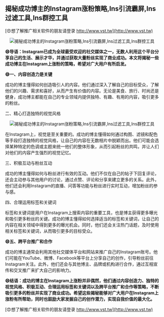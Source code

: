 ## **揭秘成功博主的Instagram涨粉策略,Ins引流霸屏,Ins过滤工具,Ins群控工具**

[😍想了解推广相关软件的朋友请登录 http://www.vst.tw](http://www.vst.tw)

 <center><img src="https://vst.tw/MP4/tuiguang/png/3.png" alt="揭秘成功博主的Instagram涨粉策略,Ins引流霸屏,Ins过滤工具,Ins群控工具"></center>

**😄导语：Instagram已成为全球最受欢迎的社交媒体之一，无数人利用这个平台分享自己的生活、展示才华，并通过获取大量粉丝实现了商业成功。本文将揭秘一些成功博主在Instagram上涨粉的策略，希望对广大用户有所启发。**

**😄一、内容创造力是关键**

成功的博主懂得如何创造吸引人的内容。他们通过深入了解自己的目标受众，了解他们的兴趣、需求和喜好，从而产生有价值的内容。无论是美食、旅行、时尚还是健身，成功博主都能在自己的专业领域内提供独特、有趣、有用的内容，吸引更多的粉丝。

二、精心打造独特的视觉风格

 <center><img src="https://vst.tw/MP4/tuiguang/png/1.png" alt="揭秘成功博主的Instagram涨粉策略,Ins引流霸屏,Ins过滤工具,Ins群控工具"></center>

在Instagram上，视觉是至关重要的。成功的博主懂得如何通过构图、滤镜和配色等手段打造独特的视觉风格，让自己的内容在无数相片中脱颖而出。他们可能会选择某种特定的色调或主题来统一他们的整体形象，从而引起粉丝的共鸣，并让人们对他们的内容产生强烈的视觉记忆。

三、积极互动与粉丝互动

成功的博主懂得如何与粉丝进行有效的互动。他们不仅在自己的帖子下回复评论，还会主动参与其他用户的讨论，通过点赞、评论和分享来建立更多的关系。此外，他们还会利用Instagram的直播、问答等功能与粉丝进行实时互动，增加粉丝的参与感。

四、合理运用标签和关键词

标签和关键词是用户在Instagram上搜索内容的重要工具，也是博主获得更多曝光和吸引更多粉丝的关键。成功的博主懂得如何选择适当的标签和关键词，让自己的内容在相关领域中得到更多的曝光机会。同时，他们还会关注热门话题，及时使用相关标签和关键词，从而吸引更多的目标受众。

**😄五、跨平台推广和合作**

成功的博主通常会利用其他社交媒体平台和网站来推广自己的Instagram账号。他们可能在YouTube、微博、Facebook等平台上分享自己的创作，引导粉丝前往Instagram关注。此外，他们还会与其他博主、品牌或机构进行合作，通过互相宣传和交叉推广来扩大自己的影响力。

**😄结语：成功的博主在Instagram上涨粉并非偶然，他们通过内容创造力、独特的视觉风格、积极互动、合理运用标签和关键词以及跨平台推广和合作等策略，不断吸引更多的粉丝并实现了商业成功。希望这些揭秘能够对广大用户在Instagram上涨粉有所帮助，同时也鼓励大家发掘自己的创作潜力，实现自我价值的最大化。**

[😍想了解推广相关软件的朋友请登录 http://www.vst.tw](http://www.vst.tw)



